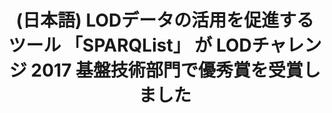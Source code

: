---
layout: post-en-none
published: true
title: '(日本語) LODデータの活用を促進するツール 「SPARQList」 が LODチャレンジ 2017 基盤技術部門で優秀賞を受賞しました'
tags:
- service
- publishment
category: en
---